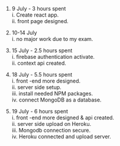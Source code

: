1.  9 July - 3 hours spent </br>
    i. Create react app. </br>
    ii. front  page designed. </br>
    
2.  10-14 July  </br> 
    i. no major work due to my exam. </br>

3. 15 July - 2.5 hours spent  </br>
    i. firebase authentication activate. </br>
    ii. context api created. </br>
    
4. 18 July - 5.5 hours spent  </br>
    i. front -end more designed. </br>
    ii. server side setup. </br>
    iii. install needed NPM packages. </br>
    iv. connect MongoDB as a database. </br>
    
5.  19 July - 6 hours spent  </br>
    i. front -end more designed & api created. </br>
    ii. server side upload on Heroku. </br>
    iii. Mongodb connection secure. </br>
    iv. Heroku connected and upload server. </br>